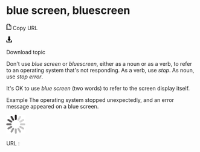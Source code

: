 # blue screen, bluescreen

![Copy URL](media/blue-screen-bluescreen/Copy.png)
Copy URL

![Download](media/blue-screen-bluescreen/Download.png)

Download topic

Don't use *blue screen* or *bluescreen*, either as a noun or as a verb, to refer to an operating system that's not responding. As a verb, use *stop*. As noun, use *stop error*.

It's OK to use *blue screen* (two words) to refer to the screen display itself.

Example The operating system stopped unexpectedly, and an error message appeared on a blue screen.

![In progress](media/blue-screen-bluescreen/activity-large.gif)

URL :
